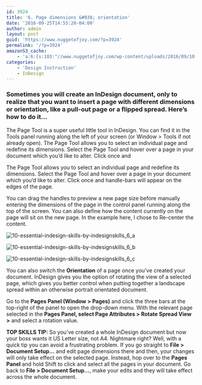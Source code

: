 ```yaml
---
id: 3924
title: '6. Page dimensions &#038; orientation'
date: '2016-09-25T14:55:20-04:00'
author: admin
layout: post
guid: 'https://www.nuggetofjoy.com/?p=3924'
permalink: '/?p=3924'
amazonS3_cache:
    - 'a:6:{s:103:"//www.nuggetofjoy.com/wp-content/uploads/2016/09/10-Essential-InDesign-Skills-by-InDesignSkills_6_a.jpg";a:2:{s:2:"id";s:4:"3926";s:11:"source_type";s:13:"media-library";}s:124:"//image-control-storage.s3.amazonaws.com/blog-images/2016/09/27190332/10-Essential-InDesign-Skills-by-InDesignSkills_6_a.jpg";a:2:{s:2:"id";s:4:"3926";s:11:"source_type";s:13:"media-library";}s:103:"//www.nuggetofjoy.com/wp-content/uploads/2016/09/10-Essential-InDesign-Skills-by-InDesignSkills_6_b.jpg";a:2:{s:2:"id";s:4:"3927";s:11:"source_type";s:13:"media-library";}s:124:"//image-control-storage.s3.amazonaws.com/blog-images/2016/09/27190330/10-Essential-InDesign-Skills-by-InDesignSkills_6_b.jpg";a:2:{s:2:"id";s:4:"3927";s:11:"source_type";s:13:"media-library";}s:103:"//www.nuggetofjoy.com/wp-content/uploads/2016/09/10-Essential-InDesign-Skills-by-InDesignSkills_6_c.jpg";a:2:{s:2:"id";s:4:"3928";s:11:"source_type";s:13:"media-library";}s:124:"//image-control-storage.s3.amazonaws.com/blog-images/2016/09/27190328/10-Essential-InDesign-Skills-by-InDesignSkills_6_c.jpg";a:2:{s:2:"id";s:4:"3928";s:11:"source_type";s:13:"media-library";}}'
categories:
    - 'Design Instruction'
    - InDesign
---
```


### Sometimes you will create an InDesign document, only to realize that you want to insert a page with different dimensions or orientation, like a pull-out page or a flipped spread. Here’s how to do it…

The Page Tool is a super useful little tool in InDesign. You can find it in the Tools panel running along the left of your screen (or Window &gt; Tools if not already open). The Page Tool allows you to select an individual page and redefine its dimensions. Select the Page Tool and hover over a page in your document which you’d like to alter. Click once and

The Page Tool allows you to select an individual page and redefine its dimensions. Select the Page Tool and hover over a page in your document which you’d like to alter. Click once and handle-bars will appear on the edges of the page.

You can drag the handles to preview a new page size before manually entering the dimensions of the page in the control panel running along the top of the screen. You can also define how the content currently on the page will sit on the new page. In the example here, I chose to Re-center the content.

![10-essential-indesign-skills-by-indesignskills_6_a](https://image-control-storage.s3.amazonaws.com/blog-images/2016/09/27190332/10-Essential-InDesign-Skills-by-InDesignSkills_6_a.jpg)

![10-essential-indesign-skills-by-indesignskills_6_b](https://image-control-storage.s3.amazonaws.com/blog-images/2016/09/27190330/10-Essential-InDesign-Skills-by-InDesignSkills_6_b.jpg)

![10-essential-indesign-skills-by-indesignskills_6_c](https://image-control-storage.s3.amazonaws.com/blog-images/2016/09/27190328/10-Essential-InDesign-Skills-by-InDesignSkills_6_c.jpg)

You can also switch the **Orientation** of a page once you’ve created your document. InDesign gives you the option of rotating the view of a selected page, which gives you better control when putting together a landscape spread within an otherwise portrait orientated document.

Go to the **Pages Panel (Window &gt; Pages)** and click the three bars at the top-right of the panel to open the drop-down menu. With the relevant page selected in the **Pages Panel, select Page Attributes &gt; Rotate Spread View &gt;** and select a rotation value.

**TOP SKILLS TIP:** So you’ve created a whole InDesign document but now your boss wants it US Letter size, not A4. Nightmare right? Well, with a quick tip you can avoid a frustrating problem. If you go straight to **File &gt; Document Setup…** and edit page dimensions there and then, your changes will only take effect on the selected page. Instead, hop over to the **Pages Panel** and hold Shift to click and select all the pages in your document. Go back to **File &gt; Document Setup…**, make your edits and they will take effect across the whole document.